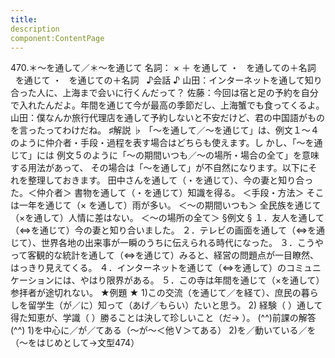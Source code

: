 ```yaml
---
title:
description
component:ContentPage
---
```



470.＊～を通して／＊～を通じて
名詞： × ＋ を通して ・
  を通しての＋名詞  
  を通じて ・
  を通じての＋名詞  
♪会話 ♪
山田：インターネットを通して知り合った人に、上海まで会いに行くんだって？ 佐藤：今回は宿と足の予約を自分で入れたんだよ。年間を通じて今が最高の季節だし、上海蟹でも食ってくるよ。 山田：僕なんか旅行代理店を通して予約しないと不安だけど、君の中国語がものを言ったってわけだね。
♯解説 ♭
「～を通して／～を通じて」は、例文１～４のように仲介者・手段・過程を表す場合はどちらも使えます。し かし、「～を通じて」には 例文５のように「～の期間いつも／～の場所・場合の全て」を意味する用法があって、 その場合は「～を通して」が不自然になります。以下にそれを整理しておきます。
田中さんを通して（・を通じて）、今の妻と知り合った。＜仲介者＞ 書物を通して（・を通じて）知識を得る。 ＜手段・方法＞ そこは一年を通じて（× を通して）雨が多い。 ＜～の期間いつも＞ 全民族を通じて（×を通して）人情に差はない。 ＜～の場所の全て＞
§例文 §
１．友人を通して（⇔を通じて）今の妻と知り合いました。
２．テレビの画面を通して（⇔を通じて）、世界各地の出来事が一瞬のうちに伝えられる時代になった。
３．こうやって客観的な統計を通して（⇔を通じて）みると、経営の問題点が一目瞭然、はっきり見えてくる。
４．インターネットを通じて（⇔を通して）のコミュニケーションには、やはり限界がある。
５．この寺は年間を通じて（×を通して）参拝者が途切れない。
★例題 ★
1)この交流（を通じて／を経て）、庶民の暮らしを留学生（が／に）知って（あげ／もらい）たいと思う。
2) 経験（ ）通して得た知恵が、学識（ ）勝ることは決して珍しいこと（だ→ ）。
(^^)前課の解答(^^)
1)を中心に／が／てある（～が～＜他Ｖ＞てある）
2)を／動いている／を（～をはじめとして→文型474）
